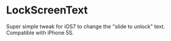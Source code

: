 LockScreenText
==============

Super simple tweak for iOS7 to change the "slide to unlock" text. Compatible with iPhone 5S.
